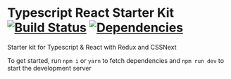 # Typescript React Starter Kit [![Build Status](https://travis-ci.org/eivhyl/typescript-react-scripts.svg?branch=master)](https://travis-ci.org/eivhyl/typescript-react-scripts) [![Dependencies](https://david-dm.org/eivhyl/typescript-react-scripts.svg)](https://david-dm.org/eivhyl/typescript-react-script) 

Starter kit for Typescript & React with Redux and CSSNext

To get started, run `npm i` or `yarn` to fetch dependencies and `npm run dev` to start the development server 
